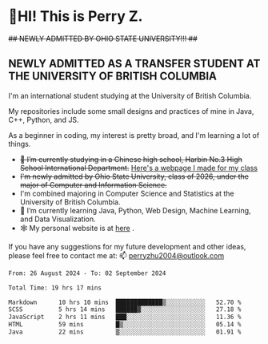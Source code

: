 # 🌄HI! This is Perry Z. <br> #
<s>## NEWLY ADMITTED BY OHIO STATE UNIVERSITY!!! ##</s>
## NEWLY ADMITTED AS A TRANSFER STUDENT AT THE UNIVERSITY OF BRITISH COLUMBIA ##
I'm an international student studying at the University of British Columbia. <br>

My repositories include some small designs and practices of mine in Java, C++, Python, and JS. <br>

As a beginner in coding, my interest is pretty broad, and I'm learning a lot of things. <br>
- <s>🔭 I’m currently studying in a Chinese high school, Harbin No.3 High School International Department.</s> [Here's a webpage I made for my class](https://perry2004.github.io/weirdos/)
- <s> I'm newly admitted by Ohio State University, class of 2026, under the major of Computer and Information Science. </s>
- I'm combined majoring in Computer Science and Statistics at the University of British Columbia. 
- 🌱 I’m currently learning Java, Python, Web Design, Machine Learning, and Data Visualization. 
- 🕸️ My personal website is at <a href="https://zhu-yp.cn">here</a> .  

If you have any suggestions for my future development and other ideas, please feel free to contact me at: 📫 [perryzhu2004@outlook.com](mailto:perryzhu2004@outlook.com)

<!--START_SECTION:waka-->

```txt
From: 26 August 2024 - To: 02 September 2024

Total Time: 19 hrs 17 mins

Markdown      10 hrs 10 mins  █████████████▒░░░░░░░░░░░   52.70 %
SCSS          5 hrs 14 mins   ██████▓░░░░░░░░░░░░░░░░░░   27.18 %
JavaScript    2 hrs 11 mins   ███░░░░░░░░░░░░░░░░░░░░░░   11.36 %
HTML          59 mins         █▒░░░░░░░░░░░░░░░░░░░░░░░   05.14 %
Java          22 mins         ▒░░░░░░░░░░░░░░░░░░░░░░░░   01.91 %
```

<!--END_SECTION:waka-->
